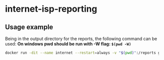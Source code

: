 # internet-isp-reporting

## Usage example

Being in the output directory for the reports, the following command can be used: **On windows pwd should be run with -W flag: ```$(pwd -W)```**

```bash
docker run -dit --name internet --restart=always -v "$(pwd)":/reports ghcr.io/danielhauge/internet-isp-reporting:main
```
